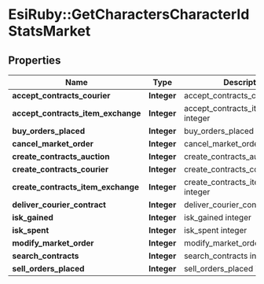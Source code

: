 # EsiRuby::GetCharactersCharacterIdStatsMarket

## Properties
Name | Type | Description | Notes
------------ | ------------- | ------------- | -------------
**accept_contracts_courier** | **Integer** | accept_contracts_courier integer | [optional] 
**accept_contracts_item_exchange** | **Integer** | accept_contracts_item_exchange integer | [optional] 
**buy_orders_placed** | **Integer** | buy_orders_placed integer | [optional] 
**cancel_market_order** | **Integer** | cancel_market_order integer | [optional] 
**create_contracts_auction** | **Integer** | create_contracts_auction integer | [optional] 
**create_contracts_courier** | **Integer** | create_contracts_courier integer | [optional] 
**create_contracts_item_exchange** | **Integer** | create_contracts_item_exchange integer | [optional] 
**deliver_courier_contract** | **Integer** | deliver_courier_contract integer | [optional] 
**isk_gained** | **Integer** | isk_gained integer | [optional] 
**isk_spent** | **Integer** | isk_spent integer | [optional] 
**modify_market_order** | **Integer** | modify_market_order integer | [optional] 
**search_contracts** | **Integer** | search_contracts integer | [optional] 
**sell_orders_placed** | **Integer** | sell_orders_placed integer | [optional] 


